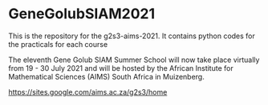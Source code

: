 

# GeneGolubSIAM2021
This is the repository for the g2s3-aims-2021. It contains python codes for the practicals for each course


The eleventh Gene Golub SIAM Summer School will now take place virtually from 19 - 30 July 2021 and will be hosted by the African Institute for Mathematical Sciences (AIMS) South Africa in Muizenberg.

https://sites.google.com/aims.ac.za/g2s3/home
